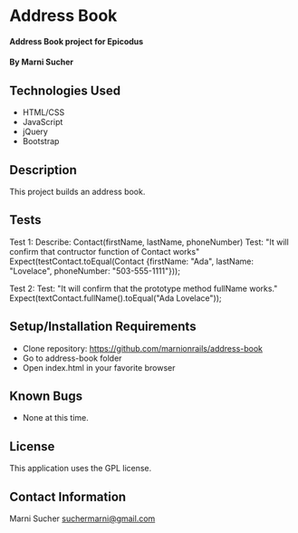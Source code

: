 # Address Book

#### Address Book project for Epicodus

#### By **Marni Sucher**

## Technologies Used

* HTML/CSS
* JavaScript
* jQuery
* Bootstrap

## Description

This project builds an address book.

## Tests

Test 1: Describe: Contact(firstName, lastName, phoneNumber)
        Test: "It will confirm that contructor function of Contact works"
        Expect(testContact.toEqual(Contact {firstName: "Ada", lastName: "Lovelace", phoneNumber: "503-555-1111"}));

Test 2: Test: "It will confirm that the prototype method fullName works."
        Expect(textContact.fullName().toEqual("Ada Lovelace"));




## Setup/Installation Requirements

* Clone repository: https://github.com/marnionrails/address-book
* Go to address-book folder
* Open index.html in your favorite browser

## Known Bugs

* None at this time.

## License

This application uses the GPL license. 

## Contact Information

Marni Sucher <suchermarni@gmail.com>
